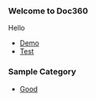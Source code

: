 ### Welcome to Doc360
Hello
- [Demo](demo.md)
- [Test](Test.md)
### Sample Category
- [Good](Dark/Good.md)
